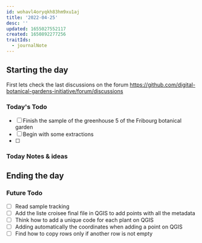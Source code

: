 ```yaml
---
id: wohavl4oryqkh83hm9xu1aj
title: '2022-04-25'
desc: ''
updated: 1655027552117
created: 1650892277256
traitIds:
  - journalNote
---
```



## Starting the day

First lets check the last discussions on the forum https://github.com/digital-botanical-gardens-initiative/forum/discussions

### Today's Todo 

- [ ] Finish the sample of the greenhouse 5 of the Fribourg botanical garden
- [ ] Begin with some extractions
- [ ] 

### Today Notes & ideas




## Ending the day

### Future Todo

- [ ] Read sample tracking
- [ ] Add the liste croisee final file in QGIS to add points with all the metadata
- [ ] Think how to add a unique code for each plant on QGIS
- [ ] Adding automatically the coordinates when adding a point on QGIS
- [ ] Find how to copy rows only if another row is not empty
